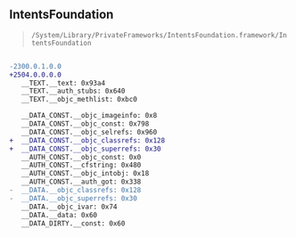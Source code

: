 ## IntentsFoundation

> `/System/Library/PrivateFrameworks/IntentsFoundation.framework/IntentsFoundation`

```diff

-2300.0.1.0.0
+2504.0.0.0.0
   __TEXT.__text: 0x93a4
   __TEXT.__auth_stubs: 0x640
   __TEXT.__objc_methlist: 0xbc0

   __DATA_CONST.__objc_imageinfo: 0x8
   __DATA_CONST.__objc_const: 0x798
   __DATA_CONST.__objc_selrefs: 0x960
+  __DATA_CONST.__objc_classrefs: 0x128
+  __DATA_CONST.__objc_superrefs: 0x30
   __AUTH_CONST.__objc_const: 0x0
   __AUTH_CONST.__cfstring: 0x480
   __AUTH_CONST.__objc_intobj: 0x18
   __AUTH_CONST.__auth_got: 0x338
-  __DATA.__objc_classrefs: 0x128
-  __DATA.__objc_superrefs: 0x30
   __DATA.__objc_ivar: 0x74
   __DATA.__data: 0x60
   __DATA_DIRTY.__const: 0x60

```
